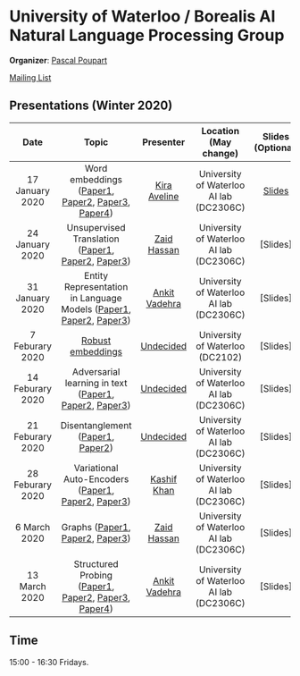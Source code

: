 # University of Waterloo / Borealis AI Natural Language Processing Group

**Organizer**: [Pascal Poupart](mailto:pascal.poupart@uwaterloo.ca)

 [Mailing List](https://lists.uwaterloo.ca/mailman/listinfo/nlp-club)

## Presentations (Winter 2020)


|Date| Topic | Presenter| Location (May change)| Slides (Optional) | 
|:----------------:|:----------------------------------------:|:----------:|:------:|:-------:|
| 17 January 2020 |Word embeddings ([Paper1](https://arxiv.org/abs/1301.3781), [Paper2](https://arxiv.org/abs/1310.4546), [Paper3](https://arxiv.org/abs/1402.3722), [Paper4](https://papers.nips.cc/paper/5477-neural-word-embedding-as-implicit-matrix-factorization.pdf)) |[Kira Aveline](mailto:kaselby@uwaterloo.ca) | University of Waterloo AI lab (DC2306C)|[Slides](https://www.dropbox.com/s/cjsg45olrckb9ix/Understanding%20Word2Vec.pptx?dl=0)|
| 24 January 2020 | Unsupervised Translation ([Paper1](https://arxiv.org/pdf/1710.04087.pdf), [Paper2](https://arxiv.org/pdf/1711.00043.pdf), [Paper3](https://arxiv.org/pdf/1804.07755.pdf)) | [Zaid Hassan](mailto:zhchaudhry@uwaterloo.ca)  | University of Waterloo AI lab (DC2306C)| [Slides]
| 31 January 2020 | Entity Representation in Language Models ([Paper1](https://www.aclweb.org/anthology/D17-1195/), [Paper2](https://www.aclweb.org/anthology/N18-1204/), [Paper3](https://www.aclweb.org/anthology/D17-1197/)) | [Ankit Vadehra](https://cs.uwaterloo.ca/~avadehra)  | University of Waterloo AI lab (DC2306C)| [Slides]
| 7 Feburary 2020 | [Robust embeddings](https://arxiv.org/pdf/1905.09755.pdf)  |  [Undecided](#) | University of Waterloo (DC2102)| [Slides]	
| 14 Feburary 2020 |Adversarial learning in text ([Paper1](https://www.aclweb.org/anthology/W19-4303.pdf), [Paper2](https://www.aclweb.org/anthology/N18-2116.pdf), [Paper3](https://arxiv.org/pdf/1711.06861.pdf)) |  [Undecided](mailto:undecided@uwaterloo.ca) | University of Waterloo AI lab (DC2306C)| [Slides]
| 21 Feburary 2020 |Disentanglement ([Paper1](https://www.aclweb.org/anthology/P19-1602.pdf), [Paper2](https://papers.nips.cc/paper/7757-content-preserving-text-generation-with-attribute-controls.pdf)) |  [Undecided](mailto:undecided@borealisai.com) | University of Waterloo AI lab (DC2306C)|[Slides]
| 28 Feburary 2020 | Variational Auto-Encoders ([Paper1](https://arxiv.org/abs/1906.02691), [Paper2](https://www.aclweb.org/anthology/C18-1142.pdf), [Paper3](https://arxiv.org/abs/1703.00955)) |  [Kashif Khan](mailto:ka2khan@uwaterloo.ca)  |University of Waterloo AI lab (DC2306C) | [Slides]
| 6 March 2020 | Graphs ([Paper1](https://www.aclweb.org/anthology/N19-1082.pdf), [Paper2](https://arxiv.org/pdf/1802.07459.pdf), [Paper3](https://www.aclweb.org/anthology/D18-1244.pdf))|  [Zaid Hassan](mailto:zhchaudhry@uwaterloo.ca)  | University of Waterloo  AI lab (DC2306C) | [Slides]
| 13 March 2020 | Structured Probing ([Paper1](https://www.aclweb.org/anthology/W19-4318.pdf), [Paper2](https://www.aclweb.org/anthology/N19-1419.pdf), [Paper3](http://www.phontron.com/paper/jiang19lpaqa.pdf), [Paper4](https://arxiv.org/pdf/1805.01070.pdf))|  [Ankit Vadehra](https://cs.uwaterloo.ca/~avadehra)  | University of Waterloo  AI lab (DC2306C) | [Slides]


## Time
15:00 - 16:30 Fridays.
